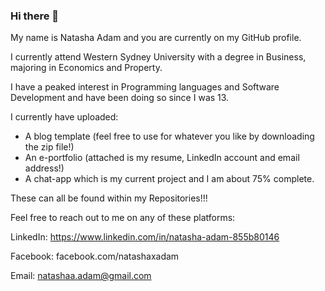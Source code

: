 ### Hi there 👋

My name is Natasha Adam and you are currently on my GitHub profile.

I currently attend Western Sydney University with a degree in Business, majoring in Economics and Property.

I have a peaked interest in Programming languages and Software Development and have been doing so since I was 13.

I currently have uploaded:
  - A blog template (feel free to use for whatever you like by downloading the zip file!)
  - An e-portfolio (attached is my resume, LinkedIn account and email address!)
  - A chat-app which is my current project and I am about 75% complete.

These can all be found within my Repositories!!!

Feel free to reach out to me on any of these platforms:
  
  LinkedIn: https://www.linkedin.com/in/natasha-adam-855b80146
  
  Facebook: facebook.com/natashaxadam 
 
  Email: natashaa.adam@gmail.com

